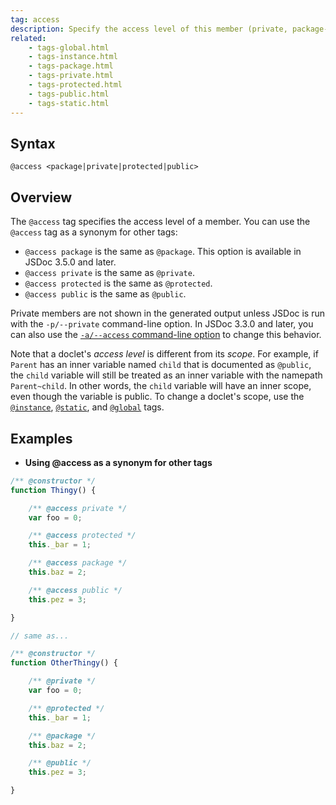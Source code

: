 ```yaml
---
tag: access
description: Specify the access level of this member (private, package-private, public, or protected).
related:
    - tags-global.html
    - tags-instance.html
    - tags-package.html
    - tags-private.html
    - tags-protected.html
    - tags-public.html
    - tags-static.html
---
```


## Syntax

`@access <package|private|protected|public>`


## Overview

The `@access` tag specifies the access level of a member. You can use the `@access` tag as a
synonym for other tags:

+ `@access package` is the same as `@package`. This option is available in JSDoc 3.5.0 and later.
+ `@access private` is the same as `@private`.
+ `@access protected` is the same as `@protected`.
+ `@access public` is the same as `@public`.

Private members are not shown in the generated output unless JSDoc is run with the `-p/--private`
command-line option. In JSDoc 3.3.0 and later, you can also use the [`-a/--access` command-line
option][access-option] to change this behavior.

Note that a doclet's _access level_ is different from its _scope_. For example, if `Parent` has an
inner variable named `child` that is documented as `@public`, the `child` variable will still be
treated as an inner variable with the namepath `Parent~child`. In other words, the `child` variable
will have an inner scope, even though the variable is public. To change a doclet's scope, use the
[`@instance`][instance-tag], [`@static`][static-tag], and [`@global`][global-tag] tags.

[access-option]: about-commandline.html
[global-tag]: tags-global.html
[instance-tag]: tags-instance.html
[static-tag]: tags-static.html


## Examples

* **Using @access as a synonym for other tags**

```js
/** @constructor */
function Thingy() {

    /** @access private */
    var foo = 0;

    /** @access protected */
    this._bar = 1;

    /** @access package */
    this.baz = 2;

    /** @access public */
    this.pez = 3;

}

// same as...

/** @constructor */
function OtherThingy() {

    /** @private */
    var foo = 0;

    /** @protected */
    this._bar = 1;

    /** @package */
    this.baz = 2;

    /** @public */
    this.pez = 3;

}
```

